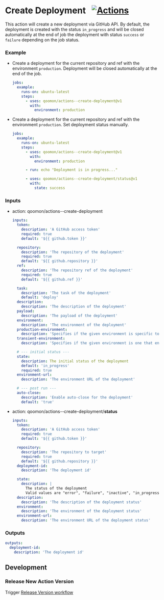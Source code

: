 # Create Deployment &nbsp; [![Actions](https://img.shields.io/badge/qoomon-GitHub%20Actions-blue)](https://github.com/qoomon/actions)

This action will create a new deployment via GitHub API.
By default, the deployment is created with the status `in_progress`
and will be closed  automatically at the end of job the deployment with status `success` or `failure` depending on the job status.

### Example

- Create a deployment for the current repository and ref with the environment `production`.
  Deployment will be closed automatically at the end of the job.
  ```yaml
  jobs:
    example:
      runs-on: ubuntu-latest
      steps:
        - uses: qoomon/actions--create-deployment@v1
          with:
            environment: production
  ```
- Create a deployment for the current repository and ref with the environment `production`.
  Set deployment status manually.
  ```yaml
  jobs:
    example:
      runs-on: ubuntu-latest
      steps:
        - uses: qoomon/actions--create-deployment@v1
          with:
            environment: production

        - run: echo "Deployment is in progress..."

        - uses: qoomon/actions--create-deployment/status@v1
          with:
            state: success
  ```

### Inputs

- action: qoomon/actions--create-deployment
  ```yaml
  inputs:
    token:
      description: 'A GitHub access token'
      required: true
      default: '${{ github.token }}'

    repository:
      description: 'The repository of the deployment'
      required: true
      default: '${{ github.repository }}'
    ref:
      description: 'The repository ref of the deployment'
      required: true
      default: '${{ github.ref }}'

    task:
      description: 'The task of the deployment'
      default: 'deploy'
    description:
      description: 'The description of the deployment'
    payload:
      description: 'The payload of the deployment'
    environment:
      description: 'The environment of the deployment'
    production-environment:
      description: 'Specifies if the given environment is specific to the deployment and will no longer exist at some point in the future. Default: `false`'
    transient-environment:
      description: 'Specifies if the given environment is one that end-users directly interact with. Default: `true` when `environment` is `production` and `false` otherwise.'

    # --- initial status ---
    state:
      description: The initial status of the deployment
      default: 'in_progress'
      required: true
    environment-url:
      description: 'The environment URL of the deployment'

    # --- post run ---
    auto-close:
      description: 'Enable auto-close for the deployment'
      default: 'true'
  ```
- action: qoomon/actions--create-deployment/**status**
  ```yaml
  inputs:
    token:
      description: 'A GitHub access token'
      required: true
      default: '${{ github.token }}'

    repository:
      description: 'The repository to target'
      required: true
      default: '${{ github.repository }}'
    deployment-id:
      description: 'The deployment id'

    state:
      description: |
        The status of the deployment
        Valid values are "error", "failure", "inactive", "in_progress", "queued", "pending", or "success"
    description:
      description: 'The description of the deployment status'
    environment:
      description: 'The environment of the deployment status'
    environment-url:
      description: 'The environment URL of the deployment status'
  ```

### Outputs

```yaml
outputs:
  deployment-id:
    description: 'The deployment id'
```

## Development

### Release New Action Version

Trigger [Release Version workflow](/actions/workflows/action-release.yaml)
